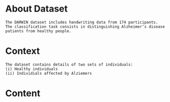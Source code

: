 # About Dataset
    The DARWIN dataset includes handwriting data from 174 participants. The classification task consists in distinguishing Alzheimer’s disease patients from healthy people.
# Context 
    The dataset contains details of two sets of individuals:
    (i) Healthy individuals
    (ii) Individials affected by Alziemers

# Content
    
